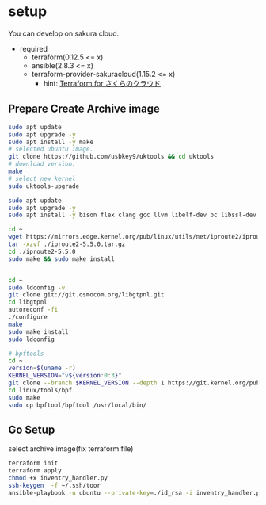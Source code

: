 # setup
You can develop on sakura cloud.
* required
    * terraform(0.12.5 <= x)
    * ansible(2.8.3 <= x)
    * terraform-provider-sakuracloud(1.15.2 <= x)
        * hint: [Terraform for さくらのクラウド](https://sacloud.github.io/terraform-provider-sakuracloud/installation/)

## Prepare Create Archive image
```sh
sudo apt update 
sudo apt upgrade -y
sudo apt install -y make
# selected ubuntu image.
git clone https://github.com/usbkey9/uktools && cd uktools
# download version.
make
# select new kernel
sudo uktools-upgrade

sudo apt update 
sudo apt upgrade -y
sudo apt install -y bison flex clang gcc llvm libelf-dev bc libssl-dev tmux trace-cmd pkg-config  libtalloc-dev libpcsclite-dev libmnl-dev autoconf libtool binutils-dev libelf-dev libreadline-dev ethtool

cd ~
wget https://mirrors.edge.kernel.org/pub/linux/utils/net/iproute2/iproute2-5.5.0.tar.gz
tar -xzvf ./iproute2-5.5.0.tar.gz
cd ./iproute2-5.5.0
sudo make && sudo make install


cd ~
sudo ldconfig -v
git clone git://git.osmocom.org/libgtpnl.git
cd libgtpnl
autoreconf -fi
./configure
make
sudo make install
sudo ldconfig

# bpftools
cd ~
version=$(uname -r)
KERNEL_VERSION="v${version:0:3}"
git clone --branch $KERNEL_VERSION --depth 1 https://git.kernel.org/pub/scm/linux/kernel/git/torvalds/linux.git
cd linux/tools/bpf
sudo make
sudo cp bpftool/bpftool /usr/local/bin/
```

## Go Setup

select archive image(fix terraform file)

```sh
terraform init
terraform apply
chmod +x inventry_handler.py
ssh-keygen  -f ~/.ssh/toor
ansible-playbook -u ubuntu --private-key=./id_rsa -i inventry_handler.py setup.yml --extra-vars "ansible_sudo_pass=PUT_YOUR_PASSWORD_HERE"
```
